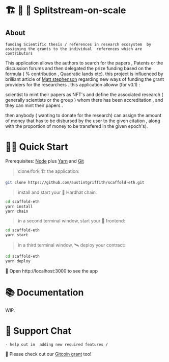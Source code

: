 # 🏗 🧪 💸  Splitstream-on-scale

## About 

`funding Scientific thesis / references in research ecosystem  by assigning the grants to the individual  references which are contributors `


This application  allows the authors to search for the papers , Patents or the discussion forums and then  delegated the prize funding based on the formula ( % contribution , Quadratic lands etc).
this project is influenced  by brilliant article of [Matt stephenson](https://s.mirror.xyz/) regarding new ways of funding the grant providers for the researchers . 
this application alloww (for v0.1)  :



scientist to mint their papers as NFT's and define the associated research ( generally scientists or the group )  whom there has been accreditation , and they can mint their papers .

then anybody ( wanting to donate for the research) can assign the amount of money that has to be disbursed by the user to the given  citation , along with the proportion of money to be transfered in the given epoch's).


# 🏄‍♂️ Quick Start

Prerequisites: [Node](https://nodejs.org/en/download/) plus [Yarn](https://classic.yarnpkg.com/en/docs/install/) and [Git](https://git-scm.com/downloads)

> clone/fork 🏗  the application:

```bash
git clone https://github.com/austintgriffith/scaffold-eth.git
```

> install and start your 👷‍ Hardhat chain:

```bash
cd scaffold-eth
yarn install
yarn chain
```

> in a second terminal window, start your 📱 frontend:

```bash
cd scaffold-eth
yarn start
```

> in a third terminal window, 🛰 deploy your contract:

```bash
cd scaffold-eth
yarn deploy
```


📱 Open http://localhost:3000 to see the app

# 📚 Documentation

WIP. 

# 💬 Support Chat
    - help out in  adding new required features /  



🙏 Please check out our [Gitcoin grant](https://gitcoin.co/grants/2851/scaffold-eth) too!
